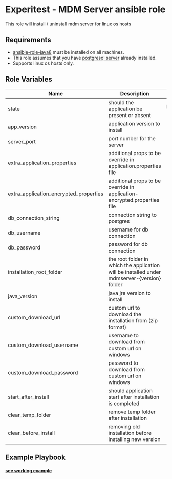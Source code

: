 Experitest - MDM Server ansible role
=========

This role will install \ uninstall mdm server for linux os hosts

Requirements
------------

* [ansible-role-java8](https://github.com/ExperitestOfficial/ansible-role-java8) must be installed on all machines. <br>
* This role assumes that you have [postgresql server](https://github.com/ExperitestOfficial/ansible-role-postgresql-server) already installed.<br>
* Supports linux os hosts only.

Role Variables
--------------

| Name | Description | Type | Default | Required |
|------|-------------|:----:|:-----:|:-----:|
| state | should the application be present or absent | present, absent | present | no |
| app_version | application version to install | string | 21.5.37 | no |
| server_port | port number for the server | number | 443 | no |
| extra_application_properties | additional props to be override in application.properties file | dict | {} | no |
| extra_application_encrypted_properties | additional props to be override in application-encrypted.properties file | dict | {} | no |
| db_connection_string | connection string to postgres | string | jdbc:postgresql://localhost:5432/mdmserver | no |
| db_username | username for db connection | string | postgres | no |
| db_password | password for db connection | string |  | yes |
| installation_root_folder | the root folder in which the application will be installed under mdmserver-{version} folder | string | for linux: /opt/Experitest | no |
| java_version | java jre version to install | string | 8u292-b10 | no |
| custom_download_url | custom url to download the installation from (zip format) | string |  | no |
| custom_download_username | username to download from custom url on windows | string |  | no |
| custom_download_password | password to download from custom url on windows | string |  | no |
| start_after_install | should application start after installation is completed | boolean | True | no |
| clear_temp_folder | remove temp folder after installation | boolean | False | no |
| clear_before_install | removing old installation before installing new version | boolean | False | no |

Example Playbook
----------------

#### [see working example](/example)
